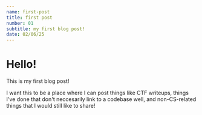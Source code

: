 ```yaml
---
name: first-post
title: first post
number: 01
subtitle: my first blog post!
date: 02/06/25
---
```

# Hello!
This is my first blog post!

I want this to be a place where I can post things like CTF writeups, things I've done that don't 
neccesarily link to a codebase well, and non-CS-related things that I would still like to share!